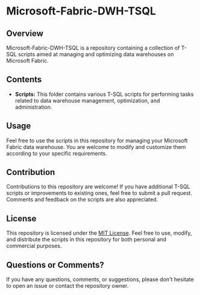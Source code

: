 # Microsoft-Fabric-DWH-TSQL

## Overview
Microsoft-Fabric-DWH-TSQL is a repository containing a collection of T-SQL scripts aimed at managing and optimizing data warehouses on Microsoft Fabric.

## Contents
- **Scripts:** This folder contains various T-SQL scripts for performing tasks related to data warehouse management, optimization, and administration.

## Usage
Feel free to use the scripts in this repository for managing your Microsoft Fabric data warehouse. You are welcome to modify and customize them according to your specific requirements.

## Contribution
Contributions to this repository are welcome! If you have additional T-SQL scripts or improvements to existing ones, feel free to submit a pull request. Comments and feedback on the scripts are also appreciated.

## License
This repository is licensed under the [MIT License](LICENSE). Feel free to use, modify, and distribute the scripts in this repository for both personal and commercial purposes.

## Questions or Comments?
If you have any questions, comments, or suggestions, please don't hesitate to open an issue or contact the repository owner.
